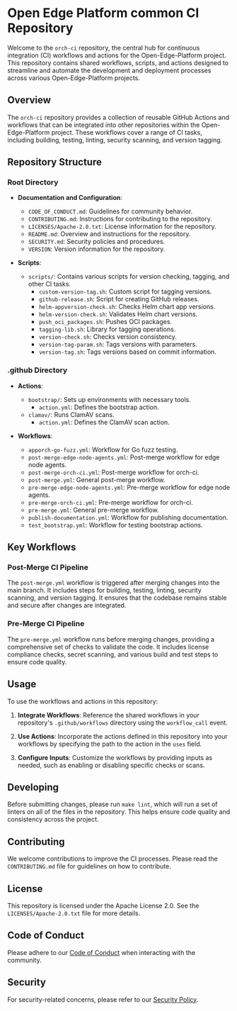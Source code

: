 # Open Edge Platform common CI Repository

Welcome to the `orch-ci` repository, the central hub for continuous integration (CI) workflows and actions for the Open-Edge-Platform project. This repository contains shared workflows, scripts, and actions designed to streamline and automate the development and deployment processes across various Open-Edge-Platform projects.

## Overview

The `orch-ci` repository provides a collection of reusable GitHub Actions and workflows that can be integrated into other repositories within the Open-Edge-Platform project. These workflows cover a range of CI tasks, including building, testing, linting, security scanning, and version tagging.

## Repository Structure

### Root Directory

- **Documentation and Configuration**:
  - `CODE_OF_CONDUCT.md`: Guidelines for community behavior.
  - `CONTRIBUTING.md`: Instructions for contributing to the repository.
  - `LICENSES/Apache-2.0.txt`: License information for the repository.
  - `README.md`: Overview and instructions for the repository.
  - `SECURITY.md`: Security policies and procedures.
  - `VERSION`: Version information for the repository.

- **Scripts**:
  - `scripts/`: Contains various scripts for version checking, tagging, and other CI tasks.
    - `custom-version-tag.sh`: Custom script for tagging versions.
    - `github-release.sh`: Script for creating GitHub releases.
    - `helm-appversion-check.sh`: Checks Helm chart app versions.
    - `helm-version-check.sh`: Validates Helm chart versions.
    - `push_oci_packages.sh`: Pushes OCI packages.
    - `tagging-lib.sh`: Library for tagging operations.
    - `version-check.sh`: Checks version consistency.
    - `version-tag-param.sh`: Tags versions with parameters.
    - `version-tag.sh`: Tags versions based on commit information.

### .github Directory

- **Actions**:
  - `bootstrap/`: Sets up environments with necessary tools.
    - `action.yml`: Defines the bootstrap action.
  - `clamav/`: Runs ClamAV scans.
    - `action.yml`: Defines the ClamAV scan action.

- **Workflows**:
  - `apporch-go-fuzz.yml`: Workflow for Go fuzz testing.
  - `post-merge-edge-node-agents.yml`: Post-merge workflow for edge node agents.
  - `post-merge-orch-ci.yml`: Post-merge workflow for orch-ci.
  - `post-merge.yml`: General post-merge workflow.
  - `pre-merge-edge-node-agents.yml`: Pre-merge workflow for edge node agents.
  - `pre-merge-orch-ci.yml`: Pre-merge workflow for orch-ci.
  - `pre-merge.yml`: General pre-merge workflow.
  - `publish-documentation.yml`: Workflow for publishing documentation.
  - `test_bootstrap.yml`: Workflow for testing bootstrap actions.

## Key Workflows

### Post-Merge CI Pipeline

The `post-merge.yml` workflow is triggered after merging changes into the main branch. It includes steps for building, testing, linting, security scanning, and version tagging. It ensures that the codebase remains stable and secure after changes are integrated.

### Pre-Merge CI Pipeline

The `pre-merge.yml` workflow runs before merging changes, providing a comprehensive set of checks to validate the code. It includes license compliance checks, secret scanning, and various build and test steps to ensure code quality.

## Usage

To use the workflows and actions in this repository:

1. **Integrate Workflows**: Reference the shared workflows in your repository's `.github/workflows` directory using the `workflow_call` event.

2. **Use Actions**: Incorporate the actions defined in this repository into your workflows by specifying the path to the action in the `uses` field.

3. **Configure Inputs**: Customize the workflows by providing inputs as needed, such as enabling or disabling specific checks or scans.

## Developing

Before submitting changes, please run `make lint`, which will run a set of linters on all of the files in the repository. This helps ensure code quality and consistency across the project.

## Contributing

We welcome contributions to improve the CI processes. Please read the `CONTRIBUTING.md` file for guidelines on how to contribute.

## License

This repository is licensed under the Apache License 2.0. See the `LICENSES/Apache-2.0.txt` file for more details.

## Code of Conduct

Please adhere to our [Code of Conduct](CODE_OF_CONDUCT.md) when interacting with the community.

## Security

For security-related concerns, please refer to our [Security Policy](SECURITY.md).